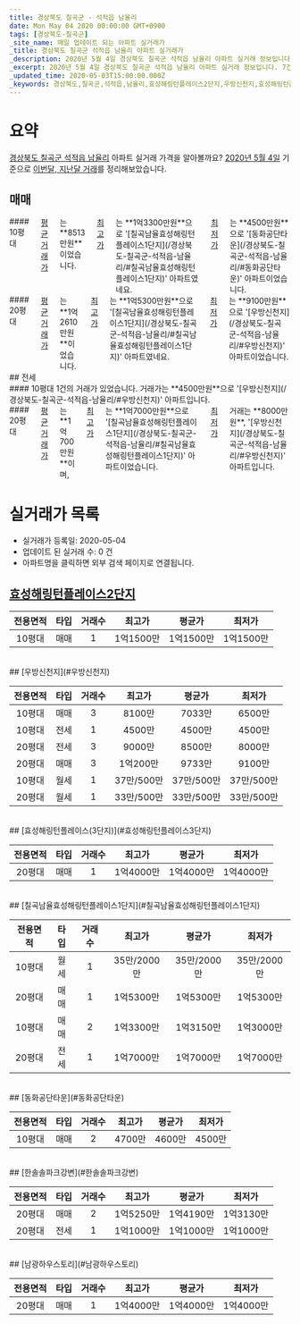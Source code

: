 ```yaml
---
title: 경상북도 칠곡군 - 석적읍 남율리
date: Mon May 04 2020 00:00:00 GMT+0900
tags: [경상북도-칠곡군]
_site_name: 매일 업데이트 되는 아파트 실거래가
_title: 경상북도 칠곡군 석적읍 남율리 아파트 실거래가
_description: 2020년 5월 4일 경상북도 칠곡군 석적읍 남율리 아파트 실거래 정보입니다. 7건 아파트 정보가 있습니다.
_excerpt: 2020년 5월 4일 경상북도 칠곡군 석적읍 남율리 아파트 실거래 정보입니다. 7건 아파트 정보가 있습니다.
_updated_time: 2020-05-03T15:00:00.000Z
_keywords: 경상북도,칠곡군,석적읍,남율리,효성해링턴플레이스2단지,우방신천지,효성해링턴플레이스(3단지),칠곡남율효성해링턴플레이스1단지,동화공단타운,한솔솔파크강변,남광하우스토리
---
```





# 요약
<ins>경상북도 칠곡군 석적읍 남율리</ins> 아파트 실거래 가격을 알아볼까요? <ins>2020년 5월 4일</ins> 기준으로 <ins>이번달, 지난달 거래</ins>를 정리해보았습니다.

## 매매
<div class="container">
<div class="six columns" markdown="1">
#### 10평대
<ins>평균 거래가</ins>는 **8513만원**이었습니다. <ins>최고가</ins>는 **1억3300만원**으로 '[칠곡남율효성해링턴플레이스1단지](/경상북도-칠곡군-석적읍-남율리/#칠곡남율효성해링턴플레이스1단지)' 아파트였네요. <ins>최저가</ins>는 **4500만원**으로 '[동화공단타운](/경상북도-칠곡군-석적읍-남율리/#동화공단타운)' 아파트이었습니다.
</div>
<div class="six columns" markdown="1">
#### 20평대
<ins>평균 거래가</ins>는 **1억2610만원**이었습니다. <ins>최고가</ins>는 **1억5300만원**으로 '[칠곡남율효성해링턴플레이스1단지](/경상북도-칠곡군-석적읍-남율리/#칠곡남율효성해링턴플레이스1단지)' 아파트였네요. <ins>최저가</ins>는 **9100만원**으로 '[우방신천지](/경상북도-칠곡군-석적읍-남율리/#우방신천지)' 아파트이었습니다.
</div>
</div>
## 전세
<div class="container">
<div class="six columns" markdown="1">
#### 10평대
1건의 거래가 있었습니다. 거래가는 **4500만원**으로 '[우방신천지](/경상북도-칠곡군-석적읍-남율리/#우방신천지)' 아파트입니다.
</div>
<div class="six columns" markdown="1">
#### 20평대
<ins>평균 거래가</ins>는 **1억700만원**이며, <ins>최고가</ins>는 **1억7000만원**으로 '[칠곡남율효성해링턴플레이스1단지](/경상북도-칠곡군-석적읍-남율리/#칠곡남율효성해링턴플레이스1단지)' 아파트이었습니다. <ins>최저가</ins> 거래는 **8000만원**, '[우방신천지](/경상북도-칠곡군-석적읍-남율리/#우방신천지)' 아파트입니다.
</div>
</div>



# 실거래가 목록
- 실거래가 등록일: 2020-05-04
- 업데이트 된 실거래 수: 0 건
- 아파트명을 클릭하면 외부 검색 페이지로 연결됩니다.

## [효성해링턴플레이스2단지](#효성해링턴플레이스2단지)

|전용면적|타입|거래수|최고가|평균가|최저가|
|:---:|:---:|:---:|:---:|:---:|:---:|
|10평대|<span class="deal-type-1">매매</span>|1|1억1500만|1억1500만|1억1500만|

<br/>
## [우방신천지](#우방신천지)

|전용면적|타입|거래수|최고가|평균가|최저가|
|:---:|:---:|:---:|:---:|:---:|:---:|
|10평대|<span class="deal-type-1">매매</span>|3|8100만|7033만|6500만|
|10평대|<span class="deal-type-2">전세</span>|1|4500만|4500만|4500만|
|20평대|<span class="deal-type-2">전세</span>|3|9000만|8500만|8000만|
|20평대|<span class="deal-type-1">매매</span>|3|1억200만|9733만|9100만|
|10평대|<span class="deal-type-3">월세</span>|1|37만/500만|37만/500만|37만/500만|
|20평대|<span class="deal-type-3">월세</span>|1|33만/500만|33만/500만|33만/500만|

<br/>
## [효성해링턴플레이스(3단지)](#효성해링턴플레이스3단지)

|전용면적|타입|거래수|최고가|평균가|최저가|
|:---:|:---:|:---:|:---:|:---:|:---:|
|20평대|<span class="deal-type-1">매매</span>|1|1억4000만|1억4000만|1억4000만|

<br/>
## [칠곡남율효성해링턴플레이스1단지](#칠곡남율효성해링턴플레이스1단지)

|전용면적|타입|거래수|최고가|평균가|최저가|
|:---:|:---:|:---:|:---:|:---:|:---:|
|10평대|<span class="deal-type-3">월세</span>|1|35만/2000만|35만/2000만|35만/2000만|
|20평대|<span class="deal-type-1">매매</span>|1|1억5300만|1억5300만|1억5300만|
|10평대|<span class="deal-type-1">매매</span>|2|1억3300만|1억3150만|1억3000만|
|20평대|<span class="deal-type-2">전세</span>|1|1억7000만|1억7000만|1억7000만|

<br/>
## [동화공단타운](#동화공단타운)

|전용면적|타입|거래수|최고가|평균가|최저가|
|:---:|:---:|:---:|:---:|:---:|:---:|
|10평대|<span class="deal-type-1">매매</span>|2|4700만|4600만|4500만|

<br/>
## [한솔솔파크강변](#한솔솔파크강변)

|전용면적|타입|거래수|최고가|평균가|최저가|
|:---:|:---:|:---:|:---:|:---:|:---:|
|20평대|<span class="deal-type-1">매매</span>|2|1억5250만|1억4190만|1억3130만|
|20평대|<span class="deal-type-2">전세</span>|1|1억1000만|1억1000만|1억1000만|

<br/>
## [남광하우스토리](#남광하우스토리)

|전용면적|타입|거래수|최고가|평균가|최저가|
|:---:|:---:|:---:|:---:|:---:|:---:|
|20평대|<span class="deal-type-1">매매</span>|1|1억4000만|1억4000만|1억4000만|

<br/>



